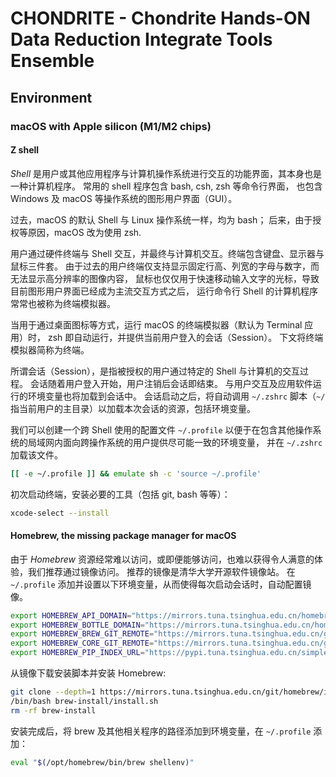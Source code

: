 # CHONDRITE - Chondrite Hands-ON Data Reduction Integrate Tools Ensemble
## Environment
### macOS with Apple silicon (M1/M2 chips)
#### Z shell
*Shell* 是用户或其他应用程序与计算机操作系统进行交互的功能界面，其本身也是一种计算机程序。
常用的 shell 程序包含 bash, csh, zsh 等命令行界面，
也包含 Windows 及 macOS 等操作系统的图形用户界面（GUI）。

过去，macOS 的默认 Shell 与 Linux 操作系统一样，均为 bash；
后来，由于授权等原因，macOS 改为使用 zsh.

用户通过硬件终端与 Shell 交互，并最终与计算机交互。终端包含键盘、显示器与鼠标三件套。
由于过去的用户终端仅支持显示固定行高、列宽的字母与数字，而无法显示高分辨率的图像内容，
鼠标也仅仅用于快速移动输入文字的光标，导致目前图形用户界面已经成为主流交互方式之后，
运行命令行 Shell 的计算机程序常常也被称为终端模拟器。

当用于通过桌面图标等方式，运行 macOS 的终端模拟器（默认为 Terminal 应用）时，
zsh 即自动运行，并提供当前用户登入的会话（Session）。
下文将终端模拟器简称为终端。

所谓会话（Session），是指被授权的用户通过特定的 Shell 与计算机的交互过程。
会话随着用户登入开始，用户注销后会话即结束。
与用户交互及应用软件运行的环境变量也将加载到会话中。
会话启动之后，将自动调用 `~/.zshrc` 脚本（`~/` 指当前用户的主目录）以加载本次会话的资源，包括环境变量。

我们可以创建一个跨 Shell 使用的配置文件 `~/.profile`
以便于在包含其他操作系统的局域网内面向跨操作系统的用户提供尽可能一致的环境变量，
并在 `~/.zshrc` 加载该文件。

```zsh
[[ -e ~/.profile ]] && emulate sh -c 'source ~/.profile'
```

初次启动终端，安装必要的工具（包括 git, bash 等等）：

```zsh
xcode-select --install
```


#### Homebrew, the missing package manager for macOS
由于 *Homebrew* 资源经常难以访问，或即便能够访问，也难以获得令人满意的体验，我们推荐通过镜像访问。
推荐的镜像是清华大学开源软件镜像站。
在 `~/.profile` 添加并设置以下环境变量，从而使得每次启动会话时，自动配置镜像。

```zsh
export HOMEBREW_API_DOMAIN="https://mirrors.tuna.tsinghua.edu.cn/homebrew-bottles/api"
export HOMEBREW_BOTTLE_DOMAIN="https://mirrors.tuna.tsinghua.edu.cn/homebrew-bottles"
export HOMEBREW_BREW_GIT_REMOTE="https://mirrors.tuna.tsinghua.edu.cn/git/homebrew/brew.git"
export HOMEBREW_CORE_GIT_REMOTE="https://mirrors.tuna.tsinghua.edu.cn/git/homebrew/homebrew-core.git"
export HOMEBREW_PIP_INDEX_URL="https://pypi.tuna.tsinghua.edu.cn/simple"
```

从镜像下载安装脚本并安装 Homebrew:

```zsh
git clone --depth=1 https://mirrors.tuna.tsinghua.edu.cn/git/homebrew/install.git brew-install
/bin/bash brew-install/install.sh
rm -rf brew-install
```

安装完成后，将 brew 及其他相关程序的路径添加到环境变量，在 `~/.profile` 添加：

```zsh
eval "$(/opt/homebrew/bin/brew shellenv)"
```
